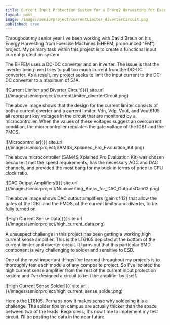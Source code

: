 ```yaml
---
title: Current Input Protection System for a Energy Harvesting for Exercise Machine
layout: post
image: /images/seniorproject/currentLimiter_diverterCircuit.png
published: true
---
```


Throughout my senior year I've been working with David Braun on his Energy Harvesting from Exercise Machines (EHFEM, pronounced "FM") project. My primary task within this project is to create a functional input current protection system. 

<!-- more -->

The EHFEM uses a DC-DC converter and an inverter. The issue is that the inverter being used tries to pull too much current from the DC-DC converter. As a result, my project seeks to limit the input current to the DC-DC converter to a maximum of 5.1A. 

<!---![Breadboarded Limiter and Divirter Circuit]({{ site.url }}/images/seniorproject/breadboardofLimiter.png)
-->

![Current Limiter and Diverter Circuit]({{ site.url }}/images/seniorproject/currentLimiter_diverterCircuit.png)

The above image shows that the design for the current limiter consists of both a current diverter and a current limiter. Vdn, Vdp, Vout, and Vout6105 all represent key voltages in the circuit that are monitored by a microcontroller. When the values of these voltages suggest an overcurrent condition, the microcontroller regulates the gate voltage of the IGBT and the PMOS.

<!---![Voltage Dividers and Followers]({{ site.url }}/images/seniorproject/dividersFollowers.png)
-->

<!---![More Dividers and Followers]({{ site.url }}/images/seniorproject/otherDividerFollower.png)
-->

![Microcontroller]({{ site.url }}/images/seniorproject/SAM4S_Xplained_Pro_Evaluation_Kit.png)

The above microcontroller (SAM4S Xplained Pro Evaluation Kit) was chosen because it met the speed requirements, has the necessary ADC and DAC channels, and provided the most bang for my buck in terms of price to CPU clock ratio.

![DAC Output Amplifiers]({{ site.url }}/images/seniorproject/Noninverting_Amps_for_DAC_OutputsGain12.png)

The above image shows DAC output amplifiers (gain of 12) that allow the gates of the IGBT and the PMOS, of the current limiter and diverter, to be fully turned on.

![High Current Sense Data]({{ site.url }}/images/seniorproject/high_current_data.png)

A unsuspect challenge in this project has been getting a working high current sense amplifier. This is the LT6105 depicted at the bottom of the current limiter and diverter circuit. It turns out that this particular SMD component is very challenging to solder and sensitive to ESD.

One of the most important things I've learned throughout my projects is to thoroughly test each module of any composite project. So I've isolated the high current sense amplifier from the rest of the current input protection system and I've designed a circuit to test the amplifier by itself. 

<!---![High Current Sense Test]({{ site.url }}/images/seniorproject/high_current_test.png)
-->

![High Current Sense Solder]({{ site.url }}/images/seniorproject/high_current_sense_solder.png)

Here's the LT6105. Perhaps now it makes sense why soldering it is a challenge. The solder tips on campus are actually thicker than the space between two of the leads. Regardless, it's now time to implement my test circuit. I'll be posting the data in the near future.